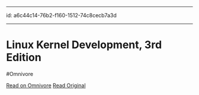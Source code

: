 
---
id: a6c44c14-76b2-f160-1512-74c8cecb7a3d

---

# Linux Kernel Development, 3rd Edition
#Omnivore

[Read on Omnivore](https://omnivore.app/me/u-c-033-b-0-f-0-cb-0-f-11-ed-bda-4-d-73-c-15-cc-29-fb-linux-kern-18718ed1328)
[Read Original](https://www.doc-developpement-durable.org/file/Projets-informatiques/cours-&-manuels-informatiques/Linux/Linux%2520Kernel%2520Development,%25203rd%2520Edition.pdf)

